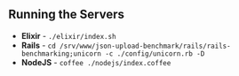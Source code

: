 ## Running the Servers

* **Elixir** - `./elixir/index.sh`
* **Rails** - `cd /srv/www/json-upload-benchmark/rails/rails-benchmarking;unicorn -c ./config/unicorn.rb -D`
* **NodeJS** - `coffee ./nodejs/index.coffee`

